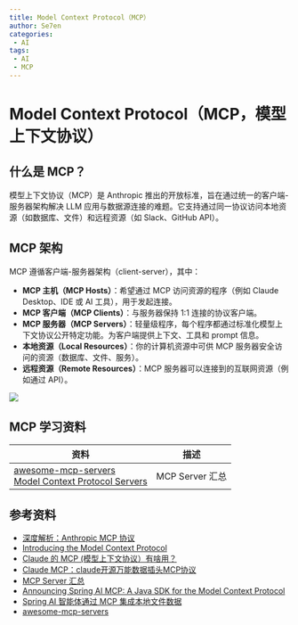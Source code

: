 ```yaml
---
title: Model Context Protocol（MCP）
author: Se7en
categories:
 - AI
tags:
 - AI
 - MCP
---
```


# Model Context Protocol（MCP，模型上下文协议）

## 什么是 MCP？

模型上下文协议（MCP）是 Anthropic 推出的开放标准，旨在通过统一的客户端-服务器架构解决 LLM 应用与数据源连接的难题。它支持通过同一协议访问本地资源（如数据库、文件）和远程资源（如 Slack、GitHub API）。

## MCP 架构

MCP 遵循客户端-服务器架构（client-server），其中：

- **MCP 主机（MCP Hosts）**：希望通过 MCP 访问资源的程序（例如 Claude Desktop、IDE 或 AI 工具），用于发起连接。
- **MCP 客户端（MCP Clients）**：与服务器保持 1:1 连接的协议客户端。
- **MCP 服务器（MCP Servers）**：轻量级程序，每个程序都通过标准化模型上下文协议公开特定功能。为客户端提供上下文、工具和 prompt 信息。
- **本地资源（Local Resources）**：你的计算机资源中可供 MCP 服务器安全访问的资源（数据库、文件、服务）。
- **远程资源（Remote Resources）**：MCP 服务器可以连接到的互联网资源（例如通过 API）。

![](https://chengzw258.oss-cn-beijing.aliyuncs.com/Article/202501021941097.png)

## MCP 学习资料


|  资料   | 描述  |
|  ----  | ----  |
| [awesome-mcp-servers](https://github.com/punkpeye/awesome-mcp-servers)<br>[Model Context Protocol Servers](https://github.com/modelcontextprotocol/servers)  | MCP Server 汇总 |

## 参考资料

- [深度解析：Anthropic MCP 协议](https://mp.weixin.qq.com/s/ASmcjW53HKokdYt1m-xyXA)
- [Introducing the Model Context Protocol](https://www.anthropic.com/news/model-context-protocol)
- [Claude 的 MCP (模型上下文协议）有啥用？](https://sspai.com/post/94360)
- [Claude MCP：claude开源万能数据插头MCP协议](https://www.bilibili.com/video/BV1H5z3YzEii)
- [MCP Server 汇总](https://www.100ai.xyz/mcpservers)
- [Announcing Spring AI MCP: A Java SDK for the Model Context Protocol](https://spring.io/blog/2024/12/11/spring-ai-mcp-announcement)
- [Spring AI 智能体通过 MCP 集成本地文件数据](https://mp.weixin.qq.com/s/Fg59pSdVIGTjDyEC3pAWXQ)
- [awesome-mcp-servers](https://github.com/punkpeye/awesome-mcp-servers)